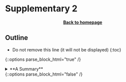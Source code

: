 # Supplementary 2

<p align="center"><b><a href="https://genomicsaotearoa.github.io/Gene_Regulatory_Networks_Simulation_Workshop/">Back to homepage</a></b></p>

## Outline
* Do not remove this line (it will not be displayed)
{:toc}

{::options parse_block_html="true" /}
<details>
<summary markdown="span">**A Summary**</summary>

These are the details of the summary

 ```bash
cd ~
mkdir -p /nesi/project/nesi02659/sismonr_workshop/workingdir/$USER
ln -s  /nesi/project/nesi02659/sismonr_workshop/workingdir/$USER ~/sism_2021
```

</details>
{::options parse_block_html="false" /}
